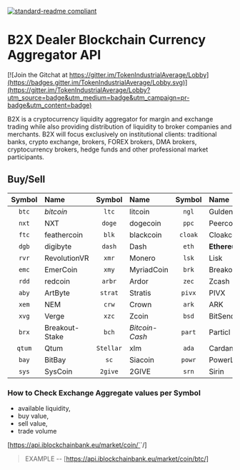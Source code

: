 [![standard-readme compliant](https://img.shields.io/badge/readme%20style-standard-brightgreen.svg?style=flat-square)](https://github.com/RichardLitt/standard-readme)

# B2X Dealer Blockchain Currency Aggregator API

[![Join the Gitchat at https://gitter.im/TokenIndustrialAverage/Lobby](https://badges.gitter.im/TokenIndustrialAverage/Lobby.svg)](https://gitter.im/TokenIndustrialAverage/Lobby?utm_source=badge&utm_medium=badge&utm_campaign=pr-badge&utm_content=badge)


B2X is a cryptocurrency liquidity aggregator for margin and exchange trading while also providing distribution of liquidity to broker companies and merchants. B2X will focus exclusively on institutional clients: traditional banks, crypto exchange, brokers, FOREX brokers, DMA brokers, cryptocurrency brokers, hedge funds and other professional market participants.


## Buy/Sell

| Symbol | Name | Symbol | Name | Symbol | Name | Symbol | Name |
|:-------:|:-----| :-----:| :----|:-----:| :----| :----:| :---| 
|`btc`  | *bitcoin* | `ltc` | litcoin | `ngl`| Gulden | `xrp`  | Ripple  |
| `nxt` | NXT   |  `doge` | dogecoin| `ppc`| Peercoin | `vtc`  | Vertcoin  | 
| `ftc`  | feathercoin | `blk` | blackcoin | `cloak`| Cloakcoin | `via`  | Viacoin  |
| `dgb`  | digibyte | `dash` | Dash | `eth`| **Ethereum** | `grs`  | Groestlcoin  |
| `rvr`  | RevolutionVR | `xmr` | Monero | `lsk`| Lisk | `waves`  | **Waves**  |
| `emc`  | EmerCoin | `xmy` | MyriadCoin | `brk`| Breakout | `etc`  | **EthereumClassic**  |
| `rdd`  | redcoin | `arbr` | Ardor | `zec`| Zcash | `nav`  | Navcoin  |
| `aby`  | ArtByte | `strat` | Stratis | `pivx`| PIVX | `rads`  | Radium  |
| `xem`  | NEM  | `crw` | Crown | `ark`| ARK | `ok`  | OkCash  |
| `xvg`  | Verge | `xzc` | Zcoin | `bsd`| BitSend | `ubq`  | Ubiq  |
| `brx`  | Breakout-Stake | `bch` | *Bitcoin-Cash* | `part`| Particl | `ptc`  | Pesetacoin  |
| `qtum`  | Qtum  | `Stellar` | xlm | `ada`| Cardano | `trx`  | TRON  |
| `bay`  | BitBay | `sc` | Siacoin | `powr`| PowerLedger | `omg`  | OmiseGO  |
| `sys`  | SysCoin | `2give` | 2GIVE | `srn`| Sirin | `pink`  | PinkCoin  |

### How to Check Exchange Aggregate values per Symbol 

* available liquidity, 
* buy value, 
* sell value, 
* trade volume

[https://api.iblockchainbank.eu/market/coin/`<symbol>`/]

> EXAMPLE -- [https://api.iblockchainbank.eu/market/coin/btc/]

